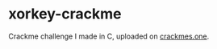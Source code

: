 # xorkey-crackme
Crackme challenge I made in C, uploaded on [crackmes.one](https://crackmes.one/crackme/67839eb34d850ac5f7dc50bd).
